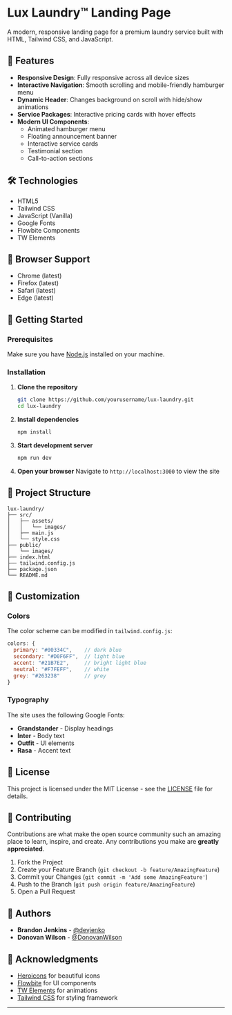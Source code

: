 # Lux Laundry™ Landing Page

A modern, responsive landing page for a premium laundry service built with HTML, Tailwind CSS, and JavaScript.

## 🧺 Features

- **Responsive Design**: Fully responsive across all device sizes
- **Interactive Navigation**: Smooth scrolling and mobile-friendly hamburger menu
- **Dynamic Header**: Changes background on scroll with hide/show animations
- **Service Packages**: Interactive pricing cards with hover effects
- **Modern UI Components**:
  - Animated hamburger menu
  - Floating announcement banner
  - Interactive service cards
  - Testimonial section
  - Call-to-action sections

## 🛠️ Technologies

- HTML5
- Tailwind CSS
- JavaScript (Vanilla)
- Google Fonts
- Flowbite Components
- TW Elements

## 📱 Browser Support

- Chrome (latest)
- Firefox (latest)
- Safari (latest)
- Edge (latest)

## 🚀 Getting Started

### Prerequisites
Make sure you have [Node.js](https://nodejs.org/) installed on your machine.

### Installation

1. **Clone the repository**
   ```bash
   git clone https://github.com/yourusername/lux-laundry.git
   cd lux-laundry
   ```

2. **Install dependencies**
   ```bash
   npm install
   ```

3. **Start development server**
   ```bash
   npm run dev
   ```

4. **Open your browser**
   Navigate to `http://localhost:3000` to view the site

## 📂 Project Structure

```
lux-laundry/
├── src/
│   ├── assets/
│   │   └── images/
│   ├── main.js
│   └── style.css
├── public/
│   └── images/
├── index.html
├── tailwind.config.js
├── package.json
└── README.md
```

## 🎨 Customization

### Colors
The color scheme can be modified in `tailwind.config.js`:

```javascript
colors: {
  primary: "#00334C",    // dark blue
  secondary: "#D0F6FF",  // light blue
  accent: "#21B7E2",     // bright light blue
  neutral: "#F7FEFF",    // white
  grey: "#263238"        // grey
}
```

### Typography
The site uses the following Google Fonts:
- **Grandstander** - Display headings
- **Inter** - Body text
- **Outfit** - UI elements
- **Rasa** - Accent text

## 📝 License

This project is licensed under the MIT License - see the [LICENSE](LICENSE) file for details.

## 🤝 Contributing

Contributions are what make the open source community such an amazing place to learn, inspire, and create. Any contributions you make are **greatly appreciated**.

1. Fork the Project
2. Create your Feature Branch (`git checkout -b feature/AmazingFeature`)
3. Commit your Changes (`git commit -m 'Add some AmazingFeature'`)
4. Push to the Branch (`git push origin feature/AmazingFeature`)
5. Open a Pull Request

## 👥 Authors

- **Brandon Jenkins** - [@devjenko](https://github.com/devjenko) 
- **Donovan Wilson** - [@DonovanWilson](https://github.com/DonovanWilson) 

## 🙏 Acknowledgments

- [Heroicons](https://heroicons.com/) for beautiful icons
- [Flowbite](https://flowbite.com/) for UI components
- [TW Elements](https://tw-elements.com/) for animations
- [Tailwind CSS](https://tailwindcss.com/) for styling framework

---

